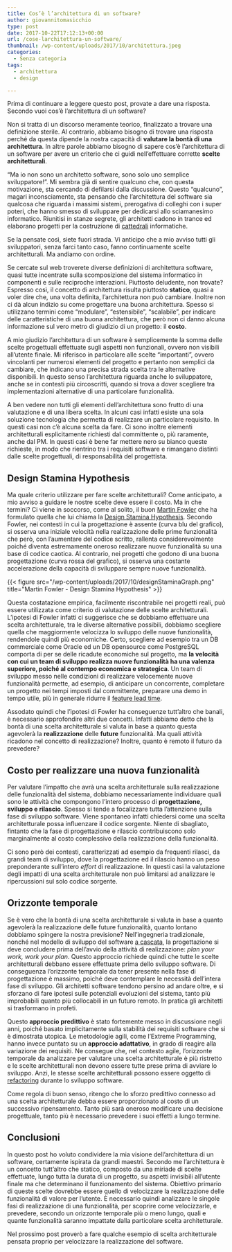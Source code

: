 ```yaml
---
title: Cos’è l’architettura di un software?
author: giovannitomasicchio
type: post
date: 2017-10-22T17:12:13+00:00
url: /cose-larchitettura-un-software/
thumbnail: /wp-content/uploads/2017/10/architettura.jpeg
categories:
  - Senza categoria
tags:
  - architettura
  - design

---
```

Prima di continuare a leggere questo post, provate a dare una risposta. Secondo vuoi cos&#8217;è l&#8217;architettura di un software?

Non si tratta di un discorso meramente teorico, finalizzato a trovare una definizione sterile. Al contrario, abbiamo bisogno di trovare una risposta perché da questa dipende la nostra capacità di **valutare la bontà di una architettura**. In altre parole abbiamo bisogno di sapere cos&#8217;è l&#8217;architettura di un software per avere un criterio che ci guidi nell&#8217;effettuare corrette **scelte architetturali**.

&#8220;Ma io non sono un architetto software, sono solo uno semplice sviluppatore!&#8221;. Mi sembra già di sentire qualcuno che, con questa motivazione, sta cercando di defilarsi dalla discussione. Questo &#8220;qualcuno&#8221;, magari inconsciamente, sta pensando che l&#8217;architettura del software sia qualcosa che riguarda i massimi sistemi, prerogativa di colleghi con i super poteri, che hanno smesso di sviluppare per dedicarsi allo sciamanesimo informatico. Riunitisi in stanze segrete, gli architetti cadono in trance ed elaborano progetti per la costruzione di [cattedrali][1] informatiche.

Se la pensate così, siete fuori strada. Vi anticipo che a mio avviso tutti gli sviluppatori, senza farci tanto caso, fanno continuamente scelte architetturali. Ma andiamo con ordine.

Se cercate sul web troverete diverse definizioni di architettura software, quasi tutte incentrate sulla scomposizione del sistema informatico in componenti e sulle reciproche interazioni. Piuttosto deludente, non trovate? Espresso così, il concetto di architettura risulta piuttosto **statico**, quasi a voler dire che, una volta definita, l&#8217;architettura non può cambiare. Inoltre non ci dà alcun indizio su come progettare una buona architettura. Spesso si utilizzano termini come &#8220;modulare&#8221;, &#8220;estensibile&#8221;, &#8220;scalabile&#8221;, per indicare delle caratteristiche di una buona architettura, che però non ci danno alcuna informazione sul vero metro di giudizio di un progetto: il **costo**.

A mio giudizio l&#8217;architettura di un software è semplicemente la somma delle scelte progettuali effettuate sugli aspetti non funzionali, ovvero non visibili all&#8217;utente finale. Mi riferisco in particolare alle scelte &#8220;importanti&#8221;, ovvero vincolanti per numerosi elementi del progetto e pertanto non semplici da cambiare, che indicano una precisa strada scelta tra le alternative disponibili. In questo senso l&#8217;architettura riguarda anche lo sviluppatore, anche se in contesti più circoscritti, quando si trova a dover scegliere tra implementazioni alternative di una particolare funzionalità.

A ben vedere non tutti gli elementi dell&#8217;architettura sono frutto di una valutazione e di una libera scelta. In alcuni casi infatti esiste una sola soluzione tecnologia che permetta di realizzare un particolare requisito. In questi casi non c&#8217;è alcuna scelta da fare. Ci sono inoltre elementi architetturali esplicitamente richiesti dal committente o, più raramente, anche dal PM. In questi casi è bene far mettere nero su bianco queste richieste, in modo che rientrino tra i requisiti software e rimangano distinti dalle scelte progettuali, di responsabilità del progettista.

## Design Stamina Hypothesis

Ma quale criterio utilizzare per fare scelte architetturali? Come anticipato, a mio avviso a guidare le nostre scelte deve essere il costo. Ma in che termini? Ci viene in soccorso, come al solito, il buon [Martin Fowler][2] che ha formulato quella che lui chiama la  [Design Stamina Hypothesis][3]. Secondo Fowler, nei contesti in cui la progettazione è assente (curva blu del grafico), si osserva una iniziale velocità nella realizzazione delle prime funzionalità che però, con l&#8217;aumentare del codice scritto, rallenta considerevolmente poiché diventa estremamente oneroso realizzare nuove funzionalità su una base di codice caotica. Al contrario, nei progetti che godono di una buona progettazione (curva rossa del grafico),  si osserva una costante accelerazione della capacità di sviluppare sempre nuove funzionalità.

{{< figure src="/wp-content/uploads/2017/10/designStaminaGraph.png" title="Martin Fowler - Design Stamina Hypothesis" >}}

Questa costatazione empirica, facilmente riscontrabile nei progetti reali, può essere utilizzata come criterio di valutazione delle scelte architetturali. L&#8217;ipotesi di Fowler infatti ci suggerisce che se dobbiamo effettuare una scelta architetturale, tra le diverse alternative possibili, dobbiamo scegliere quella che maggiormente velocizza lo sviluppo delle nuove funzionalità, rendendole quindi più economiche. Certo, scegliere ad esempio tra un DB commerciale come Oracle ed un DB opensource come PostgreSQL comporta di per se delle ricadute economiche sul progetto, ma **la velocità con cui un team di sviluppo realizza nuove funzionalità ha una valenza superiore, poiché al contempo economica e strategica**. Un team di sviluppo messo nelle condizioni di realizzare velocemente nuove funzionalità permette, ad esempio, di anticipare un concorrente, completare un progetto nei tempi imposti dal committente, preparare una demo in tempo utile, più in generale ridurre il [feature lead time][4].

Assodato quindi che l&#8217;ipotesi di Fowler ha conseguenze tutt&#8217;altro che banali, è necessario approfondire altri due concetti. Infatti abbiamo detto che la bontà di una scelta architetturale si valuta in base a quanto questa agevolerà la **realizzazione** delle **future** funzionalità. Ma quali attività ricadono nel concetto di realizzazione? Inoltre, quanto è remoto il futuro da prevedere?

## Costo per realizzare una nuova funzionalità

Per valutare l&#8217;impatto che avrà una scelta architetturale sulla realizzazione delle funzionalità del sistema, dobbiamo necessariamente individuare quali sono le attività che compongono l&#8217;intero processo di **progettazione, sviluppo e rilascio**. Spesso si tende a focalizzare tutta l&#8217;attenzione sulla fase di sviluppo software. Viene spontaneo infatti chiedersi come una scelta architetturale possa influenzare il codice sorgente. Niente di sbagliato, fintanto che la fase di progettazione e rilascio contribuiscono solo marginalmente al costo complessivo della realizzazione della funzionalità.

Ci sono però dei contesti, caratterizzati ad esempio da frequenti rilasci, da grandi team di sviluppo, dove la progettazione ed il rilascio hanno un peso preponderante sull&#8217;intero _effort_ di realizzazione. In questi casi la valutazione degli impatti di una scelta architetturale non può limitarsi ad analizzare le ripercussioni sul solo codice sorgente.

## Orizzonte temporale

Se è vero che la bontà di una scelta architetturale si valuta in base a quanto agevolerà la realizzazione delle future funzionalità, quanto lontano dobbiamo spingere la nostra previsione? Nell&#8217;ingegneria tradizionale, nonché nel modello di sviluppo del software [a cascata][5], la progettazione si deve concludere prima dell&#8217;avvio della attività di realizzazione: _plan your work, work your plan_. Questo approccio richiede quindi che tutte le scelte architetturali debbano essere effettuate prima dello sviluppo software. Di conseguenza l&#8217;orizzonte temporale da tener presente nella fase di progettazione è massimo, poiché deve contemplare le necessità dell&#8217;intera fase di sviluppo. Gli architetti software tendono persino ad andare oltre, e si sforzano di fare ipotesi sulle potenziali evoluzioni del sistema, tanto più improbabili quanto più collocabili in un futuro remoto. In pratica gli architetti si trasformano in profeti.

Questo **approccio predittivo** è stato fortemente messo in discussione negli anni, poiché basato implicitamente sulla stabilità dei requisiti software che si è dimostrata utopica. Le metodologie agili, come l&#8217;Extreme Programming, hanno invece puntato su un **approccio adattativo**, in grado di reagire alla variazione dei requisiti. Ne consegue che, nel contesto agile, l&#8217;orizzonte temporale da analizzare per valutare una scelta architetturale è più ristretto e le scelte architetturali non devono essere tutte prese prima di avviare lo sviluppo. Anzi, le stesse scelte architetturali possono essere oggetto di [refactoring][6] durante lo sviluppo software.

Come regola di buon senso, ritengo che lo sforzo predittivo connesso ad una scelta architetturale debba essere proporzionato al costo di un successivo ripensamento. Tanto più sarà oneroso modificare una decisione progettuale, tanto più è necessario prevedere i suoi effetti a lungo termine.

## Conclusioni

In questo post ho voluto condividere la mia visione dell&#8217;architettura di un software, certamente ispirata da grandi maestri. Secondo me l&#8217;architettura è un concetto tutt&#8217;altro che statico, composto da una miriade di scelte effettuate, lungo tutta la durata di un progetto, su aspetti invisibili all&#8217;utente finale ma che determinano il funzionamento del sistema. Obiettivo primario di queste scelte dovrebbe essere quello di velocizzare la realizzazione delle funzionalità di valore per l&#8217;utente. È necessario quindi analizzare le singole fasi di realizzazione di una funzionalità, per scoprire come velocizzarle, e prevedere, secondo un orizzonte temporale più o meno lungo, quali e quante funzionalità saranno impattate dalla particolare scelta architetturale.

Nel prossimo post proverò a fare qualche esempio di scelta architetturale pensata proprio per velocizzare la realizzazione del software.

 [1]: https://it.wikipedia.org/wiki/La_cattedrale_e_il_bazaar
 [2]: https://martinfowler.com/
 [3]: https://martinfowler.com/bliki/DesignStaminaHypothesis.html
 [4]: https://www.agilealliance.org/glossary/lead-time/
 [5]: https://it.wikipedia.org/wiki/Modello_a_cascata
 [6]: https://it.wikipedia.org/wiki/Refactoring